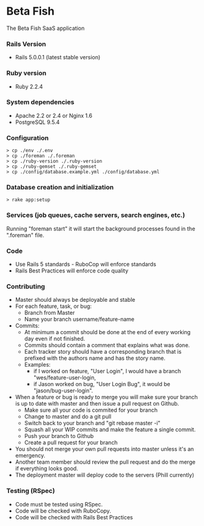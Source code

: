 Beta Fish
======

The Beta Fish SaaS application


### Rails Version
* Rails 5.0.0.1 (latest stable version)

### Ruby version
* Ruby 2.2.4


### System dependencies
* Apache 2.2 or 2.4 or Nginx 1.6
* PostgreSQL 9.5.4


### Configuration
    > cp ./env ./.env
    > cp ./foreman ./.foreman
    > cp ./ruby-version ./.ruby-version
    > cp ./ruby-gemset ./.ruby-gemset
    > cp ./config/database.example.yml ./config/database.yml

### Database creation and initialization
    > rake app:setup


### Services (job queues, cache servers, search engines, etc.)
Running "foreman start" it will start the background processes found in the ".foreman" file.


### Code
* Use Rails 5 standards - RuboCop will enforce standards
* Rails Best Practices will enforce code quality


### Contributing
* Master should always be deployable and stable
* For each feature, task, or bug:
  * Branch from Master
  * Name your branch username/feature-name
* Commits:
  * At minimum a commit should be done at the end of every working day even if not finished.
  * Commits should contain a comment that explains what was done.
  * Each tracker story should have a corresponding branch that is prefixed with the authors name and has the story name.
  * Examples:
    * if I worked on feature, "User Login", I would have a branch "wes/feature-user-login,
    * if Jason worked on bug, "User Login Bug", it would be "jason/bug-user-login".
* When a feature or bug is ready to merge you will make sure your branch is up to date with master and then issue a pull request on Github.
  * Make sure all your code is commited for your branch
  * Change to master and do a git pull
  * Switch back to your branch and "git rebase master -i"
  * Squash all your WIP commits and make the feature a single commit.
  * Push your branch to Github
  * Create a pull request for your branch
* You should not merge your own pull requests into master unless it's an emergency.
* Another team member should review the pull request and do the merge if everything looks good.
* The deployment master will deploy code to the servers (Phill currently)


### Testing (RSpec)
* Code must be tested using RSpec.
* Code will be checked with RuboCopy.
* Code will be checked with Rails Best Practices
